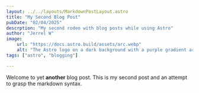 ```yaml
---
layout: ../../layouts/MarkdownPostLayout.astro
title: "My Second Blog Post"
pubDate: "02/04/2025"
descrption: "My second rodeo with blog posts while using Astro"
author: "Jerrel W"
image:
    url: "https://docs.astro.build/assets/arc.webp"
    alt: "The Astro logo on a dark background with a purple gradient arc."
tags: ["astro", "blogging"]

---
```


Welcome to yet **another** blog post. This is my second post and an attempt to grasp the markdown syntax.